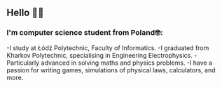## Hello 🧏‍♂️

### I'm computer science student from Poland🤓:
-I study at Łódź Polytechnic, Faculty of Informatics.
-I graduated from Kharkov Polytechnic, specialising in Engineering Electrophysics.
-Particularly advanced in solving maths and physics problems.
-I have a passion for writing games, simulations of physical laws, calculators, and more.

<!--
**Andezion/Andezion** is a ✨ _special_ ✨ repository because its `README.md` (this file) appears on your GitHub profile.

Here are some ideas to get you started:

- 🔭 I’m currently working on ...
- 🌱 I’m currently learning ...
- 👯 I’m looking to collaborate on ...
- 🤔 I’m looking for help with ...
- 💬 Ask me about ...
- 📫 How to reach me: ...
- 😄 Pronouns: ...
- ⚡ Fun fact: ...
-->
